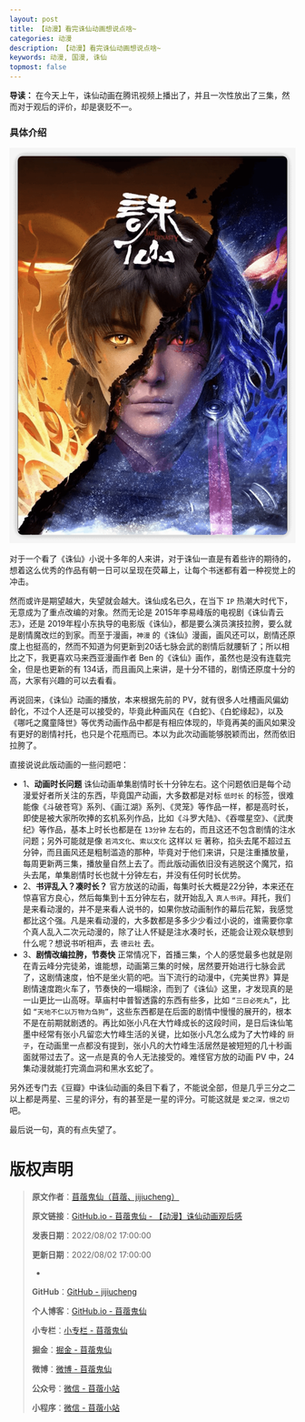 ```yaml
---
layout: post
title: 【动漫】看完诛仙动画想说点啥~
categories: 动漫
description: 【动漫】看完诛仙动画想说点啥~
keywords: 动漫, 国漫, 诛仙
topmost: false
---
```


**导读：** 
在今天上午，诛仙动画在腾讯视频上播出了，并且一次性放出了三集，然而对于观后的评价，却是褒贬不一。

### 具体介绍

![诛仙动画海报](/images/Comic/2022-08-02-Comic-%E8%AF%9B%E4%BB%99%E5%8A%A8%E7%94%BB%E8%A7%82%E5%90%8E%E6%84%9F-01.png)

对于一个看了《诛仙》小说十多年的人来讲，对于诛仙一直是有着些许的期待的，想着这么优秀的作品有朝一日可以呈现在荧幕上，让每个书迷都有着一种视觉上的冲击。

然而或许是期望越大，失望就会越大。诛仙成名已久，在当下 `IP` 热潮大时代下，无意成为了重点改编的对象。然而无论是 2015年李易峰版的电视剧《诛仙青云志》，还是 2019年程小东执导的电影版《诛仙》，都是要么演员演技拉胯，要么就是剧情魔改烂的到家。而至于漫画，`神漫` 的《诛仙》漫画，画风还可以，剧情还原度上也挺高的，然而不知道为何更新到20话七脉会武的剧情后就腰斩了；所以相比之下，我更喜欢马来西亚漫画作者 Ben 的《诛仙》画作，虽然也是没有连载完全，但是也更新的有 134话，而且画风上来讲，是十分不错的，剧情还原度十分的高，大家有兴趣的可以去看看。

再说回来，《诛仙》动画的播放，本来根据先前的 PV，就有很多人吐槽画风偏幼龄化，不过个人还是可以接受的，毕竟此种画风在《白蛇》、《白蛇缘起》，以及《哪吒之魔童降世》等优秀动画作品中都是有相应体现的，毕竟再美的画风如果没有更好的剧情衬托，也只是个花瓶而已。本以为此次动画能够脱颖而出，然而依旧拉胯了。

直接说说此版动画的一些问题吧：

- 1、**动画时长问题** 诛仙动画单集剧情时长十分钟左右。这个问题依旧是每个动漫爱好者所关注的东西，毕竟国产动画，大多数都是对标 `低时长` 的标签，很难能像《斗破苍穹》系列、《画江湖》系列、《灵笼》等作品一样，都是高时长，即使是被大家所吹捧的玄机系列作品，比如《斗罗大陆》、《吞噬星空》、《武庚纪》等作品，基本上时长也都是在 `13分钟` 左右的，而且这还不包含剧情的注水问题；另外可能就是像 `若鸿文化`、`索以文化` 这样以 `短` 著称，掐头去尾不超过五分钟，而且画风还是粗制滥造的那种，毕竟对于他们来讲，只是注重播放量，每周更新两三集，播放量自然上去了。而此版动画依旧没有逃脱这个魔咒，掐头去尾，单集剧情时长也就十分钟左右，并没有任何时长优势。
- 2、**书评乱入？凑时长？** 官方放送的动画，每集时长大概是22分钟，本来还在惊喜官方良心，然后每集到十五分钟左右，就开始乱入 `真人书评`。拜托，我们是来看动漫的，并不是来看人说书的，如果你放动画制作的幕后花絮，我感觉都比这个强。凡是来看动漫的，大多数都是多多少少看过小说的，谁需要你拿个真人乱入二次元动漫的，除了让人怀疑是注水凑时长，还能会让观众联想到什么呢？想说书听相声，去 `德云社` 去。
- 3、**剧情改编拉胯，节奏快** 正常情况下，首播三集，个人的感觉最多也就是刚在青云峰分完徒弟，谁能想，动画第三集的时候，居然要开始进行七脉会武了，这剧情速度，怕不是坐火箭的吧。当下流行的动漫中，《完美世界》算是剧情速度跑火车了，节奏快的一塌糊涂，而到了《诛仙》这里，才发现真的是一山更比一山高呀。草庙村中普智透露的东西有些多，比如 `“三日必死丸”`，比如 `“天地不仁以万物为刍狗”`，这些东西都是在后面的剧情中慢慢的展开的，根本不是在前期就剧透的。再比如张小凡在大竹峰成长的这段时间，是日后诛仙笔墨中经常有张小凡留恋大竹峰生活的关键，比如张小凡怎么成为了大竹峰的 `厨子`，在动画里一点都没有提到，张小凡的大竹峰生活居然是被短短的几十秒画面就带过去了。这一点是真的令人无法接受的。难怪官方放的动画 PV 中，24集动漫就能打完滴血洞和黑水玄蛇了。

另外还专门去《豆瓣》中诛仙动画的条目下看了，不能说全部，但是几乎三分之二以上都是两星、三星的评分，有的甚至是一星的评分。可能这就是 `爱之深，恨之切` 吧。

最后说一句，真的有点失望了。

# 版权声明

> **原文作者**：[苜蓿鬼仙（苜蓿、jijiucheng）](https://jijiucheng.github.io/)
> 
> **原文链接**：[GitHub.io - 苜蓿鬼仙 - 【动漫】诛仙动画观后感](https://jijiucheng.github.io/2022/08/02/Comic-诛仙动画观后感/)
> 
> **发表日期**：2022/08/02 17:00:00
> 
> **更新日期**：2022/08/02 17:00:00
> 
> -
> 
> **GitHub**：[GitHub - jijiucheng](https://github.com/jijiucheng)
> 
> **个人博客**：[GitHub.io - 苜蓿鬼仙](https://jijiucheng.github.io)
> 
> **小专栏**：[小专栏 - 苜蓿鬼仙](https://xiaozhuanlan.com/u/6667468960)
> 
> **掘金**：[掘金 - 苜蓿鬼仙](https://juejin.im/user/5a31e95c51882533d023137d)
> 
> **微博**：[微博 - 苜蓿鬼仙](https://weibo.com/u/1585459545)
> 
> **公众号**：[微信 - 苜蓿小站](#)
> 
> **小程序**：[微信 - 苜蓿小站](#)


